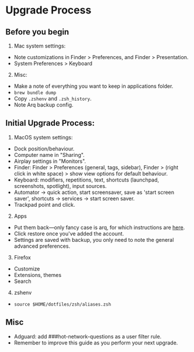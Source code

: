 # Upgrade Process

## Before you begin
1. Mac system settings:
  - Note customizations in Finder > Preferences, and Finder > Presentation.
  - System Preferences > Keyboard
2. Misc:
  - Make a note of everything you want to keep in applications folder.
  - `brew bundle dump`
  - Copy `.zshenv` and `.zsh_history`.
  - Note Arq backup config.

## Initial Upgrade Process:
1. MacOS system settings:
  - Dock position/behaviour.
  - Computer name in "Sharing".
  - Airplay settings in "Monitors".
  - Finder: Finder > Preferences (general, tags, sidebar), Finder > (right click in white space) > show view options for default behaviour.
  - Keyboard: modifiers, repetitions, text, shortcuts (launchpad, screenshots, spotlight), input sources.
  - Automator -> quick action, start screensaver, save as 'start screen saver', shortcuts -> services -> start screen saver.
  - Trackpad point and click.
2. Apps
  - Put them back—only fancy case is arq, for which instructions are [here](https://www.arqbackup.com/documentation/pages/recovering.html). 
  - Click restore once you've added the account.
  - Settings are saved with backup, you only need to note the general advanced preferences.
3. Firefox
  - Customize
  - Extensions, themes
  - Search
4. zshenv
  - `source $HOME/dotfiles/zsh/aliases.zsh`

## Misc
- Adguard: add ###hot-network-questions as a user filter rule.
- Remember to improve this guide as you perform your next upgrade.
